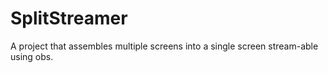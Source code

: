 # SplitStreamer

A project that assembles multiple screens into a single screen stream-able using obs.